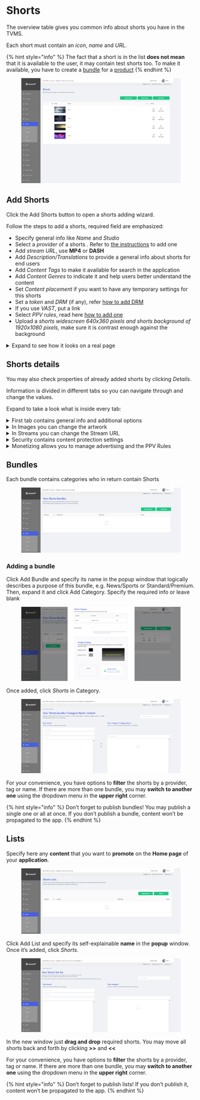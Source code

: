 # Shorts

The overview table gives you common info about shorts you have in the TVMS.

Each short must contain an _icon_, _name_ and _URL_.

{% hint style="info" %}
The fact that a short is in the list **does not mean** that it is available to the user, it may contain test shorts too. To make it available, you have to create a [bundle](shorts.md#bundles) for a [product](../inventory/inventory.md)
{% endhint %}

<figure><img src="../../.gitbook/assets/Без имени (103).png" alt=""><figcaption></figcaption></figure>

## Add Shorts <a href="#add-shorts" id="add-shorts"></a>

Click the Add Shorts button to open a shorts adding wizard.

Follow the steps to add a shorts, required field are emphasized:

* Specify general info like _Name_ and _Studio_
* Select a _provider_ of a shorts . Refer to [the instructions](settings.md#providers) to add one
* Add _stream URL_, use **MP4** or **DASH**
* Add _Description/Translations_ to provide a general info about shorts for end users
* Add _Content Tags_ to make it available for search in the application
* Add _Content Genres_ to indicate it and help users better understand the content
* Set _Content placement_ if you want to have any temporary settings for this shorts
* Set a _token_ and _DRM_ (if any), refer [how to add DRM](drm-and-tokens.md)
* If you use _VAST_, put a link
* Select _PPV rules_, read here [how to add one](pay-per-view.md)
* Upload a _shorts widescreen 640x360 pixels and shorts background of 1920x1080 pixels,_ make sure it is contrast enough against the background

<details>

<summary>Expand to see how it looks on a real page</summary>

<img src="../../.gitbook/assets/Shorts page.png" alt="" data-size="original">

</details>

## Shorts details <a href="#shorts-details" id="shorts-details"></a>

You may also check properties of already added shorts by clicking _Details_.

Information is divided in different tabs so you can navigate through and change the values.

Expand to take a look what is inside every tab:

<details>

<summary>First tab contains general info and additional options</summary>

<img src="../../.gitbook/assets/shorts details.png" alt="" data-size="original">

</details>

<details>

<summary>In Images you can change the artwork</summary>

<img src="../../.gitbook/assets/shorts details images.png" alt="" data-size="original">

</details>

<details>

<summary>In Streams you can change the Stream URL</summary>

<img src="../../.gitbook/assets/Shorts details streams.png" alt="" data-size="original">

</details>

<details>

<summary>Security contains content protection settings</summary>

<img src="../../.gitbook/assets/Shorts details security.png" alt="" data-size="original">

</details>

<details>

<summary>Monetizing allows you to manage advertising and the PPV Rules</summary>

<img src="../../.gitbook/assets/Shorts details monetizing.png" alt="" data-size="original">

</details>



## Bundles

Each bundle contains categories who in return contain Shorts

<figure><img src="../../.gitbook/assets/Без имени (110).png" alt=""><figcaption></figcaption></figure>

### Adding a bundle

Click Add Bundle and specify its name in the popup window that logically describes a purpose of this bundle, e.g. News/Sports or Standard/Premium. Then, expand it and click Add Category. Specify the required info or leave blank

<figure><img src="../../.gitbook/assets/Без имени (111).png" alt=""><figcaption></figcaption></figure>

Once added, click _Shorts_ in Category.

<figure><img src="../../.gitbook/assets/Без имени (112).png" alt=""><figcaption></figcaption></figure>

For your convenience, you have options to **filter** the shorts by a provider, tag or name. If there are more than one bundle, you may **switch to another one** using the dropdown menu in the **upper right** corner.

{% hint style="info" %}
Don’t forget to publish bundles! You may publish a single one or all at once. If you don’t publish a bundle, content won’t be propagated to the app.
{% endhint %}

## Lists

Specify here any **content** that you want to **promote** on the **Home page** of your **application**.

<figure><img src="../../.gitbook/assets/Без имени (113).png" alt=""><figcaption></figcaption></figure>

Click Add List and specify its self-explainable **name** in the **popup** window. Once it’s added, click _Shorts_.

<figure><img src="../../.gitbook/assets/Без имени (114).png" alt=""><figcaption></figcaption></figure>

In the new window just **drag and drop** required shorts. You may move all shorts back and forth by clicking **>>** and **<<**

For your convenience, you have options to **filter** the shorts by a provider, tag or name. If there are more than one bundle, you may **switch to another one** using the dropdown menu in the **upper right** corner.

{% hint style="info" %}
Don’t forget to publish lists! If you don’t publish it, content won’t be propagated to the app.
{% endhint %}

